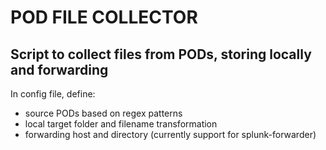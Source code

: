 # POD FILE COLLECTOR

## Script to collect files from PODs, storing locally and forwarding

In config file, define:

* source PODs based on regex patterns
* local target folder and filename transformation
* forwarding host and directory (currently support for splunk-forwarder)

